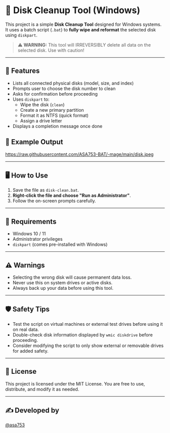 # 💽 Disk Cleanup Tool (Windows)

This project is a simple **Disk Cleanup Tool** designed for Windows systems. It uses a batch script (`.bat`) to **fully wipe and reformat** the selected disk using `diskpart`.

> ⚠️ **WARNING:** This tool will IRREVERSIBLY delete all data on the selected disk. Use with caution!

---

## 🚀 Features

- Lists all connected physical disks (model, size, and index)
- Prompts user to choose the disk number to clean
- Asks for confirmation before proceeding
- Uses `diskpart` to:
  - Wipe the disk (`clean`)
  - Create a new primary partition
  - Format it as NTFS (quick format)
  - Assign a drive letter
- Displays a completion message once done

## 📂 Example Output
  
https://raw.githubusercontent.com/ASA753-BAT/-mage/main/disk.jpeg




---

## 🖥️ How to Use

1. Save the file as `disk-clean.bat`.
2. **Right-click the file and choose "Run as Administrator"**.
3. Follow the on-screen prompts carefully.

---

## 🔐 Requirements

- Windows 10 / 11
- Administrator privileges
- `diskpart` (comes pre-installed with Windows)

---

## ⚠️ Warnings

- Selecting the wrong disk will cause permanent data loss.
- Never use this on system drives or active disks.
- Always back up your data before using this tool.

---

## 🛡️ Safety Tips

- Test the script on virtual machines or external test drives before using it on real data.
- Double-check disk information displayed by `wmic diskdrive` before proceeding.
- Consider modifying the script to only show external or removable drives for added safety.

---
## 📄 License

This project is licensed under the MIT License. You are free to use, distribute, and modify it as needed.

---

## ✍️ Developed by

[@asa753](https://github.com/ASA753-BAT)


